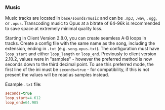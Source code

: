 ### Music

Music tracks are located in `base/sounds/music` and can be `.mp3`, `.wav`, `.ogg`, or `.opus`. Transcoding music to Opus at a bitrate of 64-96k is recommended to save space at extremely minimal quality loss.

Starting in Client Version 2.8.0, you can create seamless A-B loops in tracks. Create a config file with the same name as the song, including the extension, ending in `.txt` (e.g. `song.opus.txt`). The configuration must have `loop_start` and either `loop_length` or `loop_end`. Previously to client version 2.10.2, values were in "samples" - however the preferred method is now seconds down to the third decimal point. To use this preferred mode, the first line of the ini must be `seconds=true` - for compatibility, if this is not present the values will be read as samples instead.

Example `.txt` file:
```ini
seconds=true
loop_start=4.612
loop_end=64.905
```
